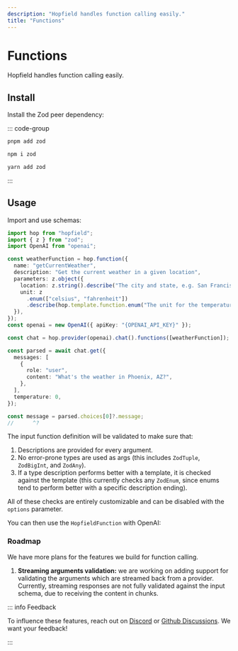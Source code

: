 ```yaml
---
description: "Hopfield handles function calling easily."
title: "Functions"
---
```


# Functions

Hopfield handles function calling easily.

## Install

Install the Zod peer dependency:

::: code-group

```bash [pnpm]
pnpm add zod
```

```bash [npm]
npm i zod
```

```bash [yarn]
yarn add zod
```

:::

## Usage

Import and use schemas:

```ts twoslash
import hop from "hopfield";
import { z } from "zod";
import OpenAI from "openai";

const weatherFunction = hop.function({
  name: "getCurrentWeather",
  description: "Get the current weather in a given location",
  parameters: z.object({
    location: z.string().describe("The city and state, e.g. San Francisco, CA"),
    unit: z
      .enum(["celsius", "fahrenheit"])
      .describe(hop.template.function.enum("The unit for the temperature.")),
  }),
});
const openai = new OpenAI({ apiKey: "{OPENAI_API_KEY}" });

const chat = hop.provider(openai).chat().functions([weatherFunction]);

const parsed = await chat.get({
  messages: [
    {
      role: "user",
      content: "What's the weather in Phoenix, AZ?",
    },
  ],
  temperature: 0,
});

const message = parsed.choices[0]?.message;
//      ^?
```

The input function definition will be validated to make sure that:

1. Descriptions are provided for every argument.
2. No error-prone types are used as args (this includes `ZodTuple`, `ZodBigInt`, and `ZodAny`).
3. If a type description performs better with a template, it is checked against the template (this currently checks any `ZodEnum`, since enums tend to perform better with a specific description ending).

All of these checks are entirely customizable and can be disabled with the `options` parameter.

You can then use the `HopfieldFunction` with OpenAI:

### Roadmap

We have more plans for the features we build for function calling.

1. **Streaming arguments validation:** we are working on adding support for validating the arguments which are
   streamed back from a provider. Currently, streaming responses are not fully validated against the input schema,
   due to receiving the content in chunks.

::: info Feedback

To influence these features, reach out on [Discord](https://discord.gg/2hag5fc6) or
[Github Discussions](https://github.com/propology/hopfield/discussions).
We want your feedback!

:::
